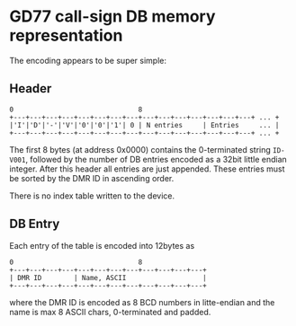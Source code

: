 # GD77 call-sign DB memory representation
The encoding appears to be super simple:

## Header
``` 
0                               8                               
+---+---+---+---+---+---+---+---+---+---+---+---+---+---+---+ ... +
|'I'|'D'|'-'|'V'|'0'|'0'|'1'| 0 | N entries     | Entries     ... |
+---+---+---+---+---+---+---+---+---+---+---+---+---+---+---+ ... +
```
The first 8 bytes (at address 0x0000) contains the 0-terminated string `ID-V001`, 
followed by the number of DB entries encoded as a 32bit little endian integer. After 
this header all entries are just appended. These entries must be sorted by the DMR ID
in ascending order. 

There is no index table written to the device. 


## DB Entry
Each entry of the table is encoded into 12bytes as
``` 
0                               8                               
+---+---+---+---+---+---+---+---+---+---+---+---+
| DMR ID        | Name, ASCII                   |
+---+---+---+---+---+---+---+---+---+---+---+---+
``` 
where the DMR ID is encoded as 8 BCD numbers in litte-endian and the name is max 8 ASCII chars, 0-terminated and padded.
